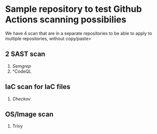 # Sample repository to test Github Actions scanning possibilies

We have  4 scan that are in a separate repositories to be able to apply to multiple repositories, without copy/paste>

## 2 SAST scan
  1. *Semgrep*
  2. "CodeQL

## IaC scan for IaC files
  1. *Checkov*

## OS/Image scan
  1. Trivy
  